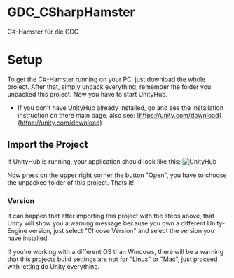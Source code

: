 # GDC_CSharpHamster
C#-Hamster für die GDC


# Setup
To get the C#-Hamster running on your PC, just download the whole project. After that, simply unpack everything, remember the folder you unpacked this project. Now you have to start UnityHub.

* If you don't have UnityHub already installed, go and see the installation instruction on there main page, also see: [https://unity.com/download](https://unity.com/download)

## Import the Project
If UnityHub is running, your application should look like this:
![UnityHub](https://drive.google.com/uc?export=view&id=1VSR71zn3Suo9ihXuKVvc4_hnSVyh5fy5)

Now press on the upper right corner the button "Open", you have to choose the unpacked folder of this project. Thats it!
### Version
It can happen that after importing this project with the steps above, that Unity will show you a warning message because you own a different Unity-Engine version, just select "Choose Version" and select the version you have installed.

If you're working with a different OS than Windows, there will be a warning that this projects build settings are not for "Linux" or "Mac", just proceed with letting do Unity everything.
